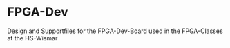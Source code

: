 # FPGA-Dev
Design and Supportfiles for the FPGA-Dev-Board used in the FPGA-Classes at the HS-Wismar

